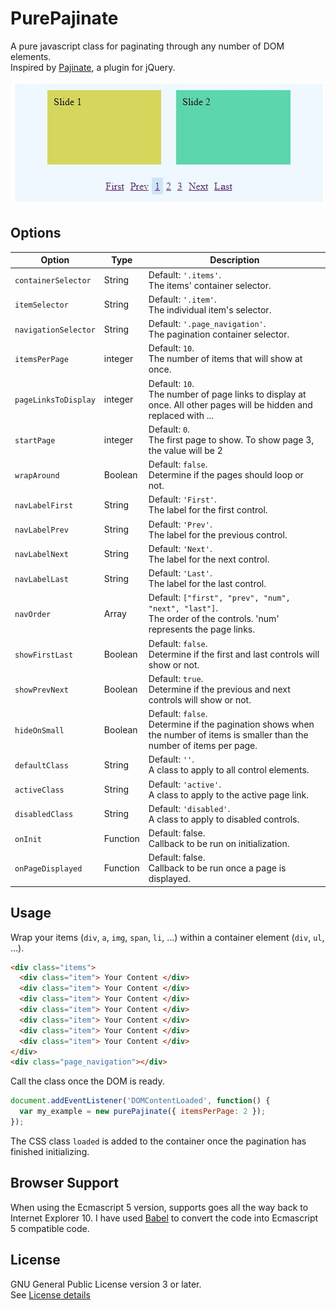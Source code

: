 # PurePajinate

A pure javascript class for paginating through any number of DOM elements.<br>
Inspired by [Pajinate](https://github.com/wesnolte/Pajinate), a plugin for jQuery.

<span style="display:block;text-align:center">![Image](example.jpg)</span>

## Options

| Option | Type | Description |
| --- | --- | --- |
| `containerSelector` | String | Default: `'.items'`. <br> The items' container selector. |
| `itemSelector` | String | Default: `'.item'`. <br> The individual item's selector. |
| `navigationSelector` | String | Default: `'.page_navigation'`. <br> The pagination container selector. |
| `itemsPerPage` | integer | Default: `10`. <br> The number of items that will show at once. |
| `pageLinksToDisplay` | integer | Default: `10`. <br> The number of page links to display at once. All other pages will be hidden and replaced with ... |
| `startPage` | integer | Default: `0`. <br> The first page to show. To show page 3, the value will be 2 |
| `wrapAround` | Boolean | Default: `false`. <br> Determine if the pages should loop or not. |
| `navLabelFirst` | String | Default: `'First'`. <br> The label for the first control. |
| `navLabelPrev` | String | Default: `'Prev'`. <br> The label for the previous control. |
| `navLabelNext` | String | Default: `'Next'`. <br> The label for the next control. |
| `navLabelLast` | String | Default: `'Last'`. <br> The label for the last control. |
| `navOrder` | Array | Default: `["first", "prev", "num", "next", "last"]`. <br> The order of the controls. 'num' represents the page links. |
| `showFirstLast` | Boolean | Default: `false`. <br> Determine if the first and last controls will show or not. |
| `showPrevNext` | Boolean | Default: `true`. <br> Determine if the previous and next controls will show or not. |
| `hideOnSmall` | Boolean | Default: `false`. <br> Determine if the pagination shows when the number of items is smaller than the number of items per page. |
| `defaultClass` | String | Default: `''`. <br> A class to apply to all control elements. |
| `activeClass` | String | Default: `'active'`. <br> A class to apply to the active page link. |
| `disabledClass` | String | Default: `'disabled'`. <br> A class to apply to disabled controls. |
| `onInit` | Function | Default: false. <br> Callback to be run on initialization. |
| `onPageDisplayed` | Function | Default: false. <br> Callback to be run once a page is displayed. |

## Usage

Wrap your items (`div`, `a`, `img`, `span`, `li`, ...) within a container element (`div`, `ul`, ...).

```html
<div class="items">
  <div class="item"> Your Content </div>
  <div class="item"> Your Content </div>
  <div class="item"> Your Content </div>
  <div class="item"> Your Content </div>
  <div class="item"> Your Content </div>
  <div class="item"> Your Content </div>
  <div class="item"> Your Content </div>
</div>
<div class="page_navigation"></div>
```

Call the class once the DOM is ready.

```javascript
document.addEventListener('DOMContentLoaded', function() {
  var my_example = new purePajinate({ itemsPerPage: 2 });
});
```

The CSS class `loaded` is added to the container once the pagination has finished initializing.  

## Browser Support

When using the Ecmascript 5 version, supports goes all the way back to Internet Explorer 10.
I have used [Babel](https://babeljs.io/) to convert the code into Ecmascript 5 compatible code.

## License

GNU General Public License version 3 or later. <br>
See [License details](https://www.gnu.org/licenses/gpl-3.0.en.html)

